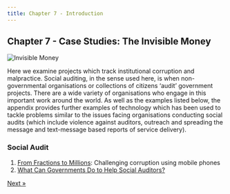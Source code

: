 ```yaml
---
title: Chapter 7 - Introduction
---
```


## Chapter 7 - Case Studies: The Invisible Money 

<img alt="Invisible Money" src="http://farm8.staticflickr.com/7221/7274044300_5b1f9b09a1_o.gif" class="inline-image" />

Here we examine projects which track institutional corruption and malpractice. Social auditing, in the sense used here, is when non-governmental organisations or collections of citizens ‘audit’ government projects. There are a wide variety of organisations who engage in this important work around the world. As well as the examples listed below, the appendix provides further examples of technology which has been used to tackle problems similar to the issues facing organisations conducting social audits (which include violence against auditors, outreach and spreading the message and text-message based reports of service delivery). 

### Social Audit 

1. [From Fractions to Millions](../chapter7-1): Challenging corruption using mobile phones 
2. [What Can Governments Do to Help Social Auditors?](../chapter7-2)

<div class="pull-right"><a class="btn btn-default btn-mini" href="../chapter7-1">Next &raquo;</a></div>
